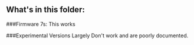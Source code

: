 ## What's in this folder:

###Firmware 7s:
This works

###Experimental Versions
Largely Don't work and are poorly documented.

